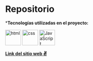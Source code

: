 # Repositorio

***Tecnologías utilizadas en el proyecto:**

<img src="https://img.icons8.com/color/344/html-5--v1.png" alt="html" width="50"/>
<img src="https://img.icons8.com/color/344/css3.png" alt="css" width="50"/>
<img src="https://img.icons8.com/color/344/javascript--v1.png" alt="JavaScript" width="50"/>

<!-- ![Presentacion de portaflio]() -->

[**Link del sitio web ✌**](https://juanrealpe972.github.io/Repositorio/)